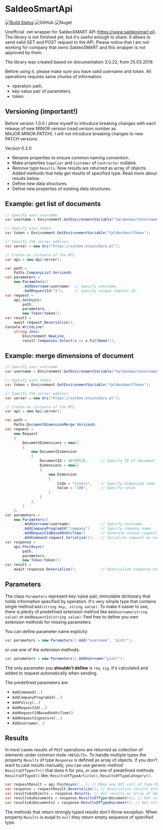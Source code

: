 # SaldeoSmartApi

[![Build Status](https://dev.azure.com/piotrcieslik/public/_apis/build/status/piotr-cieslik.Piotr.SaldeoSmartApi?branchName=master)](https://dev.azure.com/piotrcieslik/public/_build/latest?definitionId=2&branchName=master)
![GitHub](https://img.shields.io/github/license/piotr-cieslik/Piotr.SaldeoSmartApi)
![Nuget](https://img.shields.io/nuget/dt/Piotr.SaldeoSmartApi)

Unofficial .net wrapper for SaldeoSMART API (https://www.saldeosmart.pl). The library is not finished yet, but it's useful enough to share. It allows to send valid GET and POST request to the API. Please notice that I am not working for company that owns SaldeoSMART and this wrapper is not approved by them.

The library was created based on documentation 3.0.22, from 25.03.2019.

Before using it, please make sure you have valid username and token. All operations requires same chunks of information:
- operation path,
- key-value pair of parameters,
- token.

## Versioning (important!)
Before version 1.0.0 I allow myself to introduce breaking changes with each release of new MINOR version (read version number as MAJOR.MINOR.PATCH). I will not introduce breaking changes to new PATCH versions.

Version 0.2.0
- Rename properties to ensure common naming convention.
- Make properties `Supplier` and `Customer` of `Contractor` nullable.
- Remove type `Results`. Now results are returned as array of objects. Added methods that help get results of specified type. Read more about results below.
- Define new data structures.
- Define new properties of existing data structures.

## Example: get list of documents
``` csharp
// Specify your username.
var username = Environment.GetEnvironmentVariable("SaldeoSmartUsername");

// Specify your token.
var token = Environment.GetEnvironmentVariable("SaldeoSmartToken");

// Specify the server address.
var server = new Uri("https://saldeo.brainshare.pl");

// Create an instance of the API.
var api = new Api(server);

var path =
	Paths.CompanyList.Version0;
var parameters =
    new Parameters()
        .AddUsername(username)  // Specify username.
        .AddRequestId("1");     // Specify unique request ID.        
var request =
    api.GetAsync(
        path,
        parameters,
        new Token(token));
var result =
    await request.Deserialize();
Console.WriteLine(
    string.Join(
        Environment.NewLine,
        result.Companies.Select(x => x.FullName)));
```

## Example: merge dimensions of document
``` csharp
// Specify your username.
var username = Environment.GetEnvironmentVariable("SaldeoSmartUsername");

// Specify your token.
var token = Environment.GetEnvironmentVariable("SaldeoSmartToken");

// Specify the server address.
var server = new Uri("https://saldeo.brainshare.pl");

// Create an instance of the API.
var api = new Api(server);

var path =
    Paths.DocumentDimensionMerge.Version0;
var request =
    new Request
    {
        DocumentDimensions = new[]
        {
            new DocumentDimension
            {
                DocumentId = 40799538,      // Specify ID of document
                Dimensions = new[]
                {
                    new Dimension
                    {
                        Code = "Liters",    // Specify dimension name
                        Value = "100",      // Specify value
                    }
                }
            },
        }
    };
var parameters =
    new Parameters()
        .AddUsername(username)              // Specify username.
        .AddCompanyProgramId("company")     // Specify company name.
        .AddRequestIdBasedOnUtcTime()       // Generate unique request ID.
        .AddCommand(request.Serialize());   // Serialize request as valid XML
var response =
    api.PostAsync(
        path,
        parameters,
        new Token(token));
var result =
    await response.Deserialize();           // Deserialize response into Response type.
```

## Parameters
The class `Parameters` represent key-value pair, immutable dictionary that holds information specified by operation. It's very simple type that contains single method `Add(string key, string value)`. To make it easier to use, there is plenty of predefined extension method like `AddUsername(string value)` or `AddRequestId(string value)`. Feel free to define you own extension methods for missing parameters.

You can define parameter name explicity:
``` csharp
var parameters = new Parameters().Add("username", "piotr");
```

or use one of the extension methods:
``` csharp
var parameters = new Parameters().AddUsername("piotr");
```

The only parameter you **shouldn't define** is `req_sig`. It's calculated and added to request automatically when sending. 

The predefined parameters are:
- `AddCommand(..)`
- `AddCompanyProgramId(..)`
- `AddPolicy(..)`
- `AddRequestId(..)`
- `AddRequestIdBasedOnUtcTime()`
- `AddRequestSignature(..)`
- `AddUsername(..)`

## Results
In most cases results of `POST` operations are returned as collection of elements under common node `<RESULTS>`. To handle multiple types the property `Results` of type `Response` is defined as array of objects. If you don't want to cast results manually, you can use generic method `ResultsOfType<T>()` that does it for you, or use one of predefined methods `ResultsOfTypeX()` like: `ResultsOfTypeArticle()`, `ResultsOfTypeCategory()`.

``` csharp
var requestResult = api.PostAsync(...); // Make any API call of type POST.
var response = requestResult.Deserialize(); // Deserialize results into object of type Response.
var resultsAsObjects = response.Results; // Get results as array of objects.
var resultsAsDocuments = response.ResultsOfType<Document>(); // Get strongly typed results of specified type T.
var resultsAsDocuments2 = response.ResultsOfTypeDocument(); // Get stronly typed results of type Document.
```

The methods that return strongly typed results don't throw exception. When property `Results` is euqal to `null` they return empty sequence of specified type.
